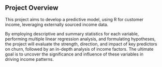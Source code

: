 ## Project Overview

This project aims to develop a predictive model, using R for customer income, leveraging externally sourced income data. 

By employing descriptive and summary statistics for each variable, performing multiple linear regression analysis, and formulating hypotheses, the project will evaluate the strength, direction, and impact of key predictors on churn, followed by an in-depth analysis of income factors. The ultimate goal is to uncover the significance and influence of these variables in driving income patterns.
